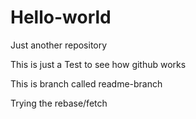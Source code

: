 
# Hello-world
Just another repository

This is just a Test to see how github works

This is branch called readme-branch


Trying the rebase/fetch
